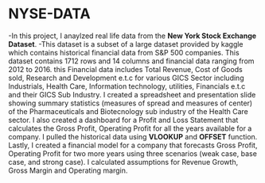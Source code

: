 # NYSE-DATA
-In this project, I anaylzed real life data from the **New York Stock Exchange Dataset**.
-This dataset is a subset of a large dataset provided by kaggle which contains historical financial data from S&P 500 companies.
This dataset contains 1712 rows and 14 columns and financial data ranging from 2012 to 2016. this Financial data includes Total Revenue, Cost of Goods sold, Research and Development e.t.c for various GICS Sector including Industrials, Health Care, Information technology, utilities, Financials e.t.c and their GICS Sub Industry.
I created a spreadsheet and presentation slide showing summary statistics (measures of spread and measures of center) of the Pharmaceuticals and Biotecnology sub industry of the Health Care sector.
I also created a dashboard for a Profit and Loss Statement that calculates the Gross Profit, Operating Profit for all the years available for a company. I pulled the  historical data using **VLOOKUP** and **OFFSET** function. 
Lastly, I created a financial model for a company that forecasts Gross Profit, Operating Profit for two more years using three scenarios (weak case, base case, and strong case). I calculated assumptions for Revenue Growth, Gross Margin and Operating margin.
